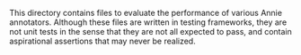 This directory contains files to evaluate the performance of various Annie
annotators. Although these files are written in testing frameworks, they are
not unit tests in the sense that they are not all expected to pass, and contain
aspirational assertions that may never be realized.